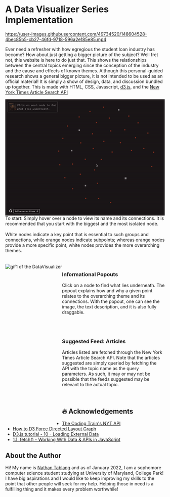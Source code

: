 # A Data Visualizer Series Implementation

https://user-images.githubusercontent.com/49734520/148604528-4bec85b5-cb27-46fd-9718-596a2e185e85.mp4     

Ever need a refresher with how egregious the student loan industry has become? 
How about just getting a bigger picture of the subject? 
Well fret not, this website is here to do just that. 
This shows the relationships between the central topics emerging since the conception of the industry and the cause and effects of known themes. 
Although this personal-guided research shows a general bigger picture, it is not intended to be used as an official material! 
It is simply a show of design, data, and discussion bundled up together. 
This is made with HTML, CSS, Javascript, [d3.js](https://d3js.org/), and the [New York Times Article Search API](https://developer.nytimes.com/docs/articlesearch-product/1/overview)

<img align="right" src="gif1.gif" alt="gif1 of the DataVisualizer">   
To start:   
Simply hover over a node to view its name and its connections.
It is recommended that you start with the biggest and the most isolated node.  
<br>
<br>
White nodes indicate a key point that is essential to such groups and connections, while orange nodes indicate subpoints; 
whereas orange nodes provide a more specific point, white nodes provides the more overarching themes.  
<br>
<br>
<br>
<img align="left" src="gif2.gif" alt="gif1 of the DataVisualizer" height="500px">
   
### Informational Popouts ###
Click on a node to find what lies underneath. The popout explains how and why a given point relates to the overarching theme and its connections. With the popout, one can see the image, the text description, and it is also fully draggable. <br> <br><br><br>
    
### Suggested Feed: Articles ###
Articles listed are fetched through the New York Times Article Search API. Note that the articles suggested are simply queried by fetching the API with the topic name as the query parameters. As such, it may or may not be possible that the feeds suggested may be relevant to the actual topic.<br><br><br>
  
## 🔥 Acknowledgements

 - [The Coding Train's NYT API](https://www.youtube.com/watch?v=IMne3LY4bks&t=794s&ab_channel=TheCodingTrain)
 - [How to D3 Force Directed Layout Graph](https://www.youtube.com/watch?v=HP1tOlxVYz4&t=846s&ab_channel=BenSullins)
 - [D3.js tutorial - 10 - Loading External Data](https://www.youtube.com/watch?v=2S1AbEWX85o&ab_channel=d3Vienno)
 - [1.1: fetch() - Working With Data & APIs in JavaScript](https://www.youtube.com/watch?v=tc8DU14qX6I&ab_channel=TheCodingTrain)

## About the Author

Hi! My name is [Nathan Tablang](https://www.linkedin.com/in/nathan-tablang-297b861b1/) and as of January 2022, 
I am a sophomore computer science student studying at University of Maryland, College Park! 
I have big aspirations and I would like to keep improving my skills to the point that other people will seek for my help. 
Helping those in need is a fulfilling thing and it makes every problem worthwhile!
